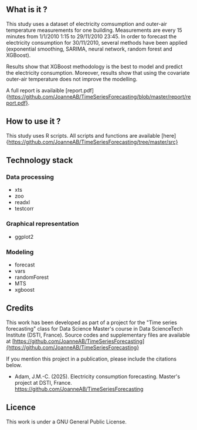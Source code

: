 ## What is it ?
This study uses a dataset of electricity comsumption and outer-air temperature measurements for one 
building. Measurements are every 15 minutes from 1/1/2010 1:15 to 29/11/2010 23:45. In order to 
forecast the electricity consumption for 30/11/2010, several methods have been applied (exponential 
smoothing, SARIMA, neural network, random forest and XGBoost).

Results show that XGBoost methodology is the best to model and predict the electricity consumption. 
Moreover, results show that using the covariate outer-air temperature does not improve the 
modelling. 

A full report is availaible [report.pdf]{https://github.com/JoanneAB/TimeSeriesForecasting/blob/master/report/report.pdf}.

## How to use it ?

This study uses R scripts. All scripts and functions are available [here]{https://github.com/JoanneAB/TimeSeriesForecasting/tree/master/src}

## Technology stack

### Data processing
- xts
- zoo
- readxl
- testcorr

### Graphical representation
- ggplot2

### Modeling
- forecast
- vars
- randomForest
- MTS
- xgboost

## Credits

This work has been developed as part of a project for the "Time series forecasting" class for Data Science Master's course in Data ScienceTech Institute (DSTI, France). Source codes and supplementary files are available at [https://github.com/JoanneAB/TimeSeriesForecasting]{https://github.com/JoanneAB/TimeSeriesForecasting}

If you mention this project in a publication, please include the citations below.

 - Adam, J.M.-C. (2025). Electricity consumption forecasting. Master's project at DSTI, France. https://github.com/JoanneAB/TimeSeriesForecasting

## Licence

This work is under a GNU General Public License.
